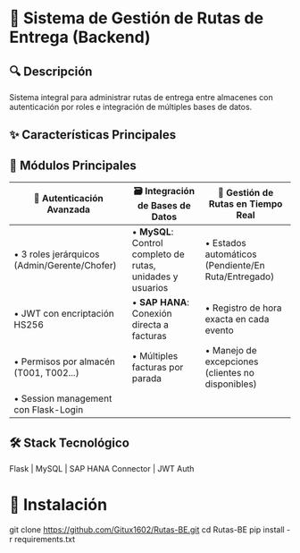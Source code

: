# 🚚 Sistema de Gestión de Rutas de Entrega (Backend)

## 🔍 Descripción
Sistema integral para administrar rutas de entrega entre almacenes con autenticación por roles e integración de múltiples bases de datos.

## ✨ Características Principales
## 🔧 Módulos Principales

| 🔐 **Autenticación Avanzada**                | 🗃️ **Integración de Bases de Datos**                       | 📍 **Gestión de Rutas en Tiempo Real**      
|-------------------------------------         |------------------------------------------                   |--------------------------------------------
| • 3 roles jerárquicos (Admin/Gerente/Chofer) | • **MySQL**: Control completo de rutas, unidades y usuarios | • Estados automáticos (Pendiente/En Ruta/Entregado)
| • JWT con encriptación HS256                 | • **SAP HANA**: Conexión directa a facturas                 | • Registro de hora exacta en cada evento  
| • Permisos por almacén (T001, T002...)       | • Múltiples facturas por parada                             |  • Manejo de excepciones (clientes no disponibles) 
| • Session management con Flask-Login                                   


## 🛠️ Stack Tecnológico
Flask | MySQL | SAP HANA Connector | JWT Auth

# 🚀 Instalación
git clone https://github.com/Gitux1602/Rutas-BE.git         cd Rutas-BE         pip install -r requirements.txt
